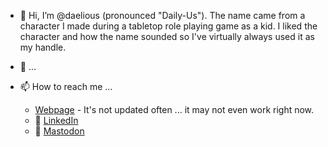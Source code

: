 - 👋 Hi, I’m @daelious (pronounced "Daily-Us"). The name came from a character I made during a tabletop role playing game as a kid. I liked the character and how the name sounded so I've virtually always used it as my handle.

- 🌱 ... 

- 📫 How to reach me ...
  - [Webpage](https://daelious.com) - It's not updated often ... it may not even work right now.
  - :office: [LinkedIn](https://linkedin.com/in/keith-meyer-software/)
  - :elephant: [Mastodon](https://infosec.exchange/@daelious)

